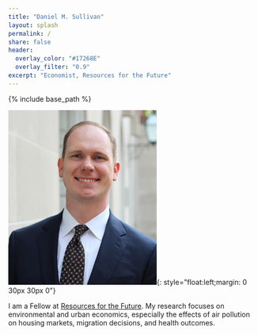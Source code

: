 ```yaml
---
title: "Daniel M. Sullivan"
layout: splash
permalink: /
share: false
header:
  overlay_color: "#17268E"
  overlay_filter: "0.9"
excerpt: "Economist, Resources for the Future"
---
```

{% include base_path %}

![](/images/dms_med.jpg){: style="float:left;margin: 0 30px 30px 0"}

I am a Fellow at [Resources for the Future](http://www.rff.org).
My research focuses on environmental and urban economics, especially the
effects of air pollution on housing markets, migration decisions, and health
outcomes.
